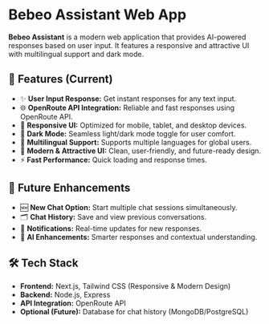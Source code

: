 # Bebeo Assistant Web App

**Bebeo Assistant** is a modern web application that provides AI-powered responses based on user input. It features a responsive and attractive UI with multilingual support and dark mode.  

## 🚀 Features (Current)

- ✨ **User Input Response:** Get instant responses for any text input.
- 🌐 **OpenRoute API Integration:** Reliable and fast responses using OpenRoute API.
- 📱 **Responsive UI:** Optimized for mobile, tablet, and desktop devices.
- 🌙 **Dark Mode:** Seamless light/dark mode toggle for user comfort.
- 💬 **Multilingual Support:** Supports multiple languages for global users.
- 🎨 **Modern & Attractive UI:** Clean, user-friendly, and future-ready design.
- ⚡ **Fast Performance:** Quick loading and response times.

## 🔮 Future Enhancements

- 🆕 **New Chat Option:** Start multiple chat sessions simultaneously.
- 🗂️ **Chat History:** Save and view previous conversations.
- 🔔 **Notifications:** Real-time updates for new responses.
- 🤖 **AI Enhancements:** Smarter responses and contextual understanding.

## 🛠 Tech Stack

- **Frontend:** Next.js,  Tailwind CSS (Responsive & Modern Design)
- **Backend:** Node.js, Express
- **API Integration:** OpenRoute API
- **Optional (Future):** Database for chat history (MongoDB/PostgreSQL)


